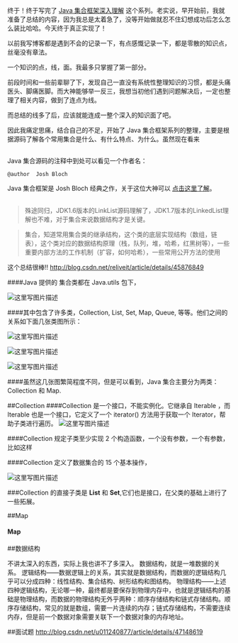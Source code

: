 
终于！终于写完了 [Java 集合框架深入理解]() 这个系列。老实说，早开始前，我就准备了总结的内容，因为我总是太着急了，没等开始做就忍不住幻想成功后怎么怎么装比哈哈。今天终于真正实现了！ 

以前我写博客都是遇到不会的记录一下，有点感慨记录一下，都是零散的知识点，丝毫没有章法。

一个知识的点，线，面。我最多只掌握了第一部分。

前段时间和一些前辈聊了下，发现自己一直没有系统性整理知识的习惯，都是头痛医头、脚痛医脚。而大神能够举一反三，我想当初他们遇到问题解决后，一定也整理了相关内容，做到了连点为线。

而总结的线多了后，应该就能连成一整个深入的知识面了吧。

因此我痛定思痛，结合自己的不足，开始了 Java 集合框架系列的整理，主要是根据源码了解各个常用集合是什么、有什么特点、为什么。虽然现在看来

##

Java 集合源码的注释中到处可以看见一个作者名：

	@author  Josh Bloch

Java 集合框架是 Josh Bloch 经典之作，关于这位大神可以 [点击这里了解](http://baike.baidu.com/view/7133986.htm)。

##
>殊途同归，JDK1.6版本的LinkList源码理解了，JDK1.7版本的LinkedList理解也不难，对于集合来说数据结构才是关键。


>集合，知道常用集合类的继承结构，这个类的底层实现结构（数组，链表），这个类对应的数据结构原理（栈，队列，堆，哈希，红黑树等），一些重要内部方法的工作机制（扩容，如何哈希），一些常用公开方法的使用


这个总结很棒!!
http://blog.csdn.net/reliveit/article/details/45876849

####Java 提供的 集合类都在 Java.utils 包下，

![这里写图片描述](http://img.blog.csdn.net/20161005150455194)

####其中包含了许多类，Collection, List, Set, Map, Queue, 等等。他们之间的关系如下面几张类图所示：

![这里写图片描述](http://img.blog.csdn.net/20161005150203595)

![这里写图片描述](http://img.blog.csdn.net/20161005150216822)

![这里写图片描述](http://img.blog.csdn.net/20161005150233112)

####虽然这几张图繁简程度不同，但是可以看到，Java 集合主要分为两类：Collection 和 Map.

##Collection 
####Collection 是一个接口，不能实例化。它继承自 Iterable ，而 Iterable 也是一个接口，它定义了一个 iterator() 方法用于获取一个 Iterator，帮助子类进行遍历。
![这里写图片描述](http://img.blog.csdn.net/20161005151550722)

####Collection 规定子类至少实现 2 个构造函数，一个没有参数，一个有参数，比如这样


####Collection 定义了数据集合的 15 个基本操作，

![这里写图片描述](http://img.blog.csdn.net/20161005151216687)

###Collection 的直接子类是 **List** 和 **Set**,它们也是接口，在父类的基础上进行了一些拓展。

##Map
#### Map

##数据结构
        
不讲太深入的东西，实际上我也讲不了多深入。
        数据结构，就是一堆数据的关系。
        逻辑结构——数据逻辑上的关系，其实就是数据结构，而数据的逻辑结构几乎可以分成四种：线性结构、集合结构、树形结构和图结构。
        物理结构——上述四种逻辑结构，无论哪一种，最终都是要保存到物理内存中，也就是逻辑结构的基础是物理结构，而数据的物理结构无外乎两种：顺序存储结构和链式存储结构。顺序存储结构，常见的就是数组，需要一片连续的内存；链式存储结构，不需要连续内存，但是前一个数据对象需要关联下一个数据对象的内存地址。

##面试题
http://blog.csdn.net/u011240877/article/details/47148619